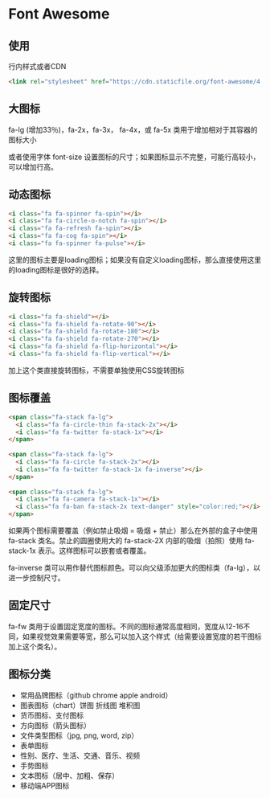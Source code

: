 # Font Awesome

## 使用

行内样式或者CDN

~~~html
<link rel="stylesheet" href="https://cdn.staticfile.org/font-awesome/4.7.0/css/font-awesome.css">
~~~

## 大图标

fa-lg (增加33％)，fa-2x，fa-3x， fa-4x，或 fa-5x 类用于增加相对于其容器的图标大小

或者使用字体 font-size 设置图标的尺寸；如果图标显示不完整，可能行高较小，可以增加行高。

## 动态图标

~~~html
<i class="fa fa-spinner fa-spin"></i>
<i class="fa fa-circle-o-notch fa-spin"></i>
<i class="fa fa-refresh fa-spin"></i>
<i class="fa fa-cog fa-spin"></i>
<i class="fa fa-spinner fa-pulse"></i>
~~~

这里的图标主要是loading图标；如果没有自定义loading图标，那么直接使用这里的loading图标是很好的选择。

## 旋转图标

~~~html
<i class="fa fa-shield"></i>
<i class="fa fa-shield fa-rotate-90"></i>
<i class="fa fa-shield fa-rotate-180"></i>
<i class="fa fa-shield fa-rotate-270"></i>
<i class="fa fa-shield fa-flip-horizontal"></i>
<i class="fa fa-shield fa-flip-vertical"></i>
~~~

加上这个类直接旋转图标，不需要单独使用CSS旋转图标

## 图标覆盖

~~~html
<span class="fa-stack fa-lg">
  <i class="fa fa-circle-thin fa-stack-2x"></i>
  <i class="fa fa-twitter fa-stack-1x"></i>
</span>
 
<span class="fa-stack fa-lg">
  <i class="fa fa-circle fa-stack-2x"></i>
  <i class="fa fa-twitter fa-stack-1x fa-inverse"></i>
</span>
 
<span class="fa-stack fa-lg">
  <i class="fa fa-camera fa-stack-1x"></i>
  <i class="fa fa-ban fa-stack-2x text-danger" style="color:red;"></i>
</span>
~~~

如果两个图标需要覆盖（例如禁止吸烟 = 吸烟 + 禁止）那么在外部的盒子中使用 fa-stack 类名。禁止的圆圈使用大的 fa-stack-2X 内部的吸烟（拍照）使用 fa-stack-1x 表示。这样图标可以嵌套或者覆盖。

fa-inverse 类可以用作替代图标颜色。可以向父级添加更大的图标类（fa-lg），以进一步控制尺寸。

## 固定尺寸

fa-fw 类用于设置固定宽度的图标。不同的图标通常高度相同，宽度从12-16不同，如果视觉效果需要等宽，那么可以加入这个样式（给需要设置宽度的若干图标加上这个类名）。

## 图标分类

- 常用品牌图标（github chrome apple android）
- 图表图标（chart）饼图 折线图 堆积图
- 货币图标、支付图标
- 方向图标（箭头图标）
- 文件类型图标（jpg, png, word, zip）
- 表单图标
- 性别、医疗、生活、交通、音乐、视频
- 手势图标
- 文本图标（居中、加粗、保存）
- 移动端APP图标





